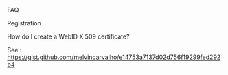 FAQ

Registration

How do I create a WebID X.509 certificate?

See : https://gist.github.com/melvincarvalho/e14753a7137d02d756f19299fed292b4



